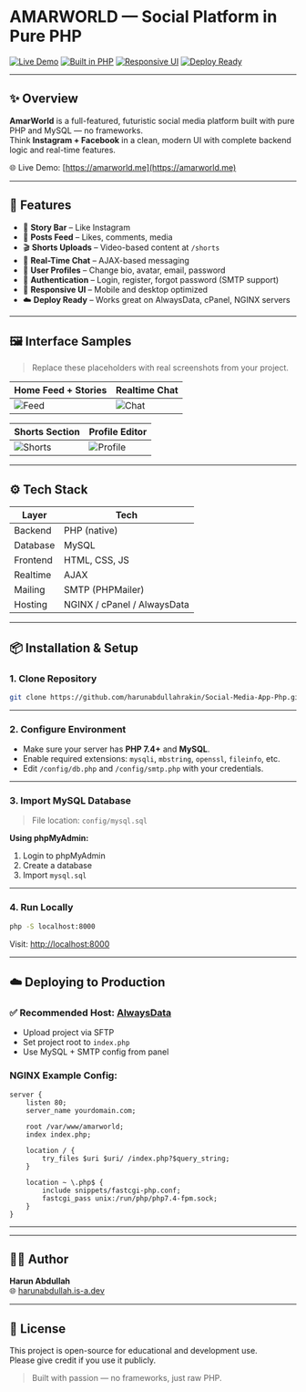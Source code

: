 # AMARWORLD — Social Platform in Pure PHP

[![Live Demo](https://img.shields.io/badge/Live_Site-amarworld.me-0b3d91?style=for-the-badge)](https://amarworld.me)
[![Built in PHP](https://img.shields.io/badge/Stack-Pure%20PHP%20%2B%20MySQL-informational?style=for-the-badge)](https://php.net)
[![Responsive UI](https://img.shields.io/badge/Responsive-Mobile%20%7C%20Desktop-green?style=for-the-badge)](#)
[![Deploy Ready](https://img.shields.io/badge/Deploy-AlwaysData%20%7C%20NGINX%20%7C%20cPanel-blueviolet?style=for-the-badge)](#)

---

## ✨ Overview

**AmarWorld** is a full-featured, futuristic social media platform built with pure PHP and MySQL — no frameworks.  
Think **Instagram + Facebook** in a clean, modern UI with complete backend logic and real-time features.

🌐 Live Demo: [https://amarworld.me](https://amarworld.me)

---

## 🧩 Features

- 📱 **Story Bar** – Like Instagram
- 📝 **Posts Feed** – Likes, comments, media
- 🎬 **Shorts Uploads** – Video-based content at `/shorts`
- 💬 **Real-Time Chat** – AJAX-based messaging
- 👤 **User Profiles** – Change bio, avatar, email, password
- 🔐 **Authentication** – Login, register, forgot password (SMTP support)
- 📶 **Responsive UI** – Mobile and desktop optimized
- ☁️ **Deploy Ready** – Works great on AlwaysData, cPanel, NGINX servers

---

## 🖼️ Interface Samples

> Replace these placeholders with real screenshots from your project.

| Home Feed + Stories | Realtime Chat |
|---------------------|---------------|
| ![Feed](https://via.placeholder.com/450x250.png?text=Feed+%2B+Stories) | ![Chat](https://via.placeholder.com/450x250.png?text=Live+Chat) |

| Shorts Section | Profile Editor |
|----------------|----------------|
| ![Shorts](https://via.placeholder.com/450x250.png?text=Short+Videos) | ![Profile](https://via.placeholder.com/450x250.png?text=Edit+Profile) |

---

## ⚙️ Tech Stack

| Layer     | Tech         |
|-----------|--------------|
| Backend   | PHP (native) |
| Database  | MySQL        |
| Frontend  | HTML, CSS, JS|
| Realtime  | AJAX         |
| Mailing   | SMTP (PHPMailer) |
| Hosting   | NGINX / cPanel / AlwaysData |

---

## 📦 Installation & Setup

### 1. Clone Repository

```bash
git clone https://github.com/harunabdullahrakin/Social-Media-App-Php.git

```

---

### 2. Configure Environment

- Make sure your server has **PHP 7.4+** and **MySQL**.
- Enable required extensions: `mysqli`, `mbstring`, `openssl`, `fileinfo`, etc.
- Edit `/config/db.php` and `/config/smtp.php` with your credentials.

---

### 3. Import MySQL Database

> File location: `config/mysql.sql`

**Using phpMyAdmin:**
1. Login to phpMyAdmin  
2. Create a database  
3. Import `mysql.sql`

---

### 4. Run Locally

```bash
php -S localhost:8000
```

Visit: [http://localhost:8000](http://localhost:8000)

---

## ☁️ Deploying to Production

### ✅ Recommended Host: [AlwaysData](https://alwaysdata.com)

- Upload project via SFTP
- Set project root to `index.php`
- Use MySQL + SMTP config from panel

### NGINX Example Config:

```nginx
server {
    listen 80;
    server_name yourdomain.com;

    root /var/www/amarworld;
    index index.php;

    location / {
        try_files $uri $uri/ /index.php?$query_string;
    }

    location ~ \.php$ {
        include snippets/fastcgi-php.conf;
        fastcgi_pass unix:/run/php/php7.4-fpm.sock;
    }
}
```

---


  

---

## 🧑‍💻 Author

**Harun Abdullah**  
🌐 [harunabdullah.is-a.dev](https://harunabdullah.is-a.dev)

---

## 📄 License

This project is open-source for educational and development use.  
Please give credit if you use it publicly.

> Built with passion — no frameworks, just raw PHP.


